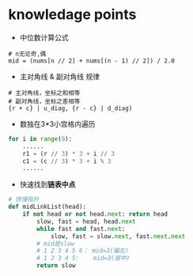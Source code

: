 # knowledage points
- 中位数计算公式
```shell script
# n无论奇,偶
mid = (nums[n // 2] + nums[(n - 1) // 2]) / 2.0
```

- 主对角线 & 副对角线 规律
```shell
# 主对角线，坐标之和相等
# 副对角线，坐标之差相等
{r + c} | u_diag, {r - c} | d_diag)
```

- 数独在3*3小宫格内遍历
```python
for i in range(9):
    ......
    r1 = (r // 3) * 3 + i // 3
    c1 = (c // 3) * 3 + i % 3
    ......
```

- 快速找到**链表中点**
```python
# 快慢指针
def midLinkList(head):
    if not head or not head.next: return head
        slow, fast = head, head.next
        while fast and fast.next:
            slow, fast = slow.next, fast.next.next
        # mid是slow
        # 1 2 3 4 5 6： mid=3(偏左)
        # 1 2 3 4 5:    mid=3(居中)
        return slow
```
